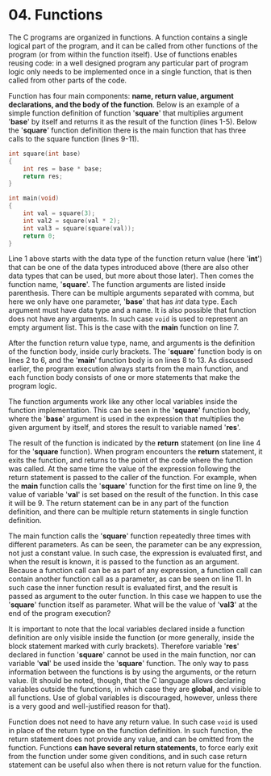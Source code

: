 # 04. Functions

The C programs are organized in functions. A function contains a single
logical part of the program, and it can be called from other functions
of the program (or from within the function itself). Use of functions
enables reusing code: in a well designed program any particular part of
program logic only needs to be implemented once in a single function,
that is then called from other parts of the code.

Function has four main components: **name, return value, argument
declarations, and the body of the function**. Below is an example of a
simple function definition of function \'**square**\' that multiplies
argument \'**base**\' by itself and returns it as the result of the
function (lines 1-5). Below the \'**square**\' function definition there
is the main function that has three calls to the square function (lines
9-11).

```c
int square(int base)
{
    int res = base * base;
    return res;
}

int main(void)
{
    int val = square(3);
    int val2 = square(val * 2);
    int val3 = square(square(val));
    return 0;
}
```

Line 1 above starts with the data type of the function return value
(here \'**int**\') that can be one of the data types introduced above
(there are also other data types that can be used, but more about those
later). Then comes the function name, \'**square**\'. The function
arguments are listed inside parenthesis. There can be multiple arguments
separated with comma, but here we only have one parameter, \'**base**\'
that has *int* data type. Each argument must have data type and a name.
It is also possible that function does not have any arguments. In such
case `void` is used to represent an empty argument list. This is the
case with the **main** function on line 7.

After the function return value type, name, and arguments is the
definition of the function body, inside curly brackets. The
\'**square**\' function body is on lines 2 to 6, and the \'**main**\'
function body is on lines 8 to 13. As discussed earlier, the program
execution always starts from the main function, and each function body
consists of one or more statements that make the program logic.

The function arguments work like any other local variables inside the
function implementation. This can be seen in the \'**square**\' function
body, where the \'**base**\' argument is used in the expression that
multiplies the given argument by itself, and stores the result to
variable named \'**res**\'.

The result of the function is indicated by the **return** statement (on
line line 4 for the \'**square** function). When program encounters the
**return** statement, it exits the function, and returns to the point of
the code where the function was called. At the same time the value of
the expression following the return statement is passed to the caller of
the function. For example, when the **main** function calls the
\'**square**\' function for the first time on line 9, the value of
variable \'**val**\' is set based on the result of the function. In this
case it will be 9. The return statement can be in any part of the
function definition, and there can be multiple return statements in
single function definition.

The main function calls the \'**square**\' function repeatedly three
times with different parameters. As can be seen, the parameter can be
any expression, not just a constant value. In such case, the expression
is evaluated first, and when the result is known, it is passed to the
function as an argument. Because a function call can be as part of any
expression, a function call can contain another function call as a
parameter, as can be seen on line 11. In such case the inner function
result is evaluated first, and the result is passed as argument to the
outer function. In this case we happen to use the \'**square**\'
function itself as parameter. What will be the value of \'**val3**\' at
the end of the program execution?

It is important to note that the local variables declared inside a
function definition are only visible inside the function (or more
generally, inside the block statement marked with curly brackets).
Therefore variable \'**res**\' declared in function \'**square**\'
cannot be used in the main function, nor can variable \'**val**\' be
used inside the \'**square**\' function. The only way to pass
information between the functions is by using the arguments, or the
return value. (It should be noted, though, that the C language allows
declaring variables outside the functions, in which case they are
**global**, and visible to all functions. Use of global variables is
discouraged, however, unless there is a very good and well-justified
reason for that).

Function does not need to have any return value. In such case `void` is
used in place of the return type on the function definition. In such
function, the return statement does not provide any value, and can be
omitted from the function. Functions **can have several return
statements**, to force early exit from the function under some given
conditions, and in such case return statement can be useful also when
there is not return value for the function.